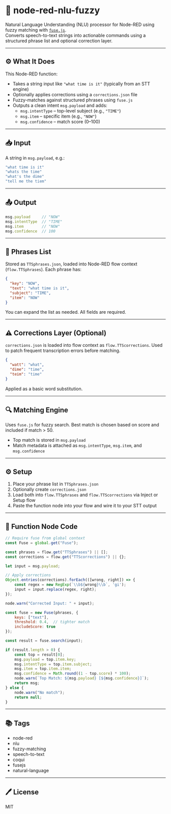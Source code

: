 # 🧠 node-red-nlu-fuzzy

Natural Language Understanding (NLU) processor for Node-RED using fuzzy matching with [`fuse.js`](https://fusejs.io/).\
Converts speech-to-text strings into actionable commands using a structured phrase list and optional correction layer.

---

## ⚙️ What It Does

This Node-RED function:

- Takes a string input like `"what time is it"` (typically from an STT engine)
- Optionally applies corrections using a `corrections.json` file
- Fuzzy-matches against structured phrases using `fuse.js`
- Outputs a clean intent `msg.payload` and adds:
  - `msg.intentType` – top-level subject (e.g., `"TIME"`)
  - `msg.item` – specific item (e.g., `"NOW"`)
  - `msg.confidence` – match score (0–100)

---

## 📥 Input

A string in `msg.payload`, e.g.:

```js
"what time is it"
"whats the time"
"what's the dime"
"tell me the tiem"
```

---

## 📤 Output

```js
msg.payload     // "NOW"
msg.intentType  // "TIME"
msg.item        // "NOW"
msg.confidence  // 100
```

---

## 🧠 Phrases List

Stored as `TTSphrases.json`, loaded into Node-RED flow context (`flow.TTSphrases`). Each phrase has:

```json
{
  "key": "NOW",
  "text": "what time is it",
  "subject": "TIME",
  "item": "NOW"
}
```

You can expand the list as needed. All fields are required.

---

## ⚠️ Corrections Layer (Optional)

`corrections.json` is loaded into flow context as `flow.TTScorrections`. Used to patch frequent transcription errors before matching.

```json
{
  "watt": "what",
  "dime": "time",
  "teim": "time"
}
```

Applied as a basic word substitution.

---

## 🔍 Matching Engine

Uses `fuse.js` for fuzzy search. Best match is chosen based on score and included if match > 50.

- Top match is stored in `msg.payload`
- Match metadata is attached as `msg.intentType`, `msg.item`, and `msg.confidence`

---

## ⚙️ Setup

1. Place your phrase list in `TTSphrases.json`
2. Optionally create `corrections.json`
3. Load both into `flow.TTSphrases` and `flow.TTScorrections` via Inject or Setup flow
4. Paste the function node into your flow and wire it to your STT output

---

## 🔧 Function Node Code

```js
// Require fuse from global context
const Fuse = global.get("Fuse");

const phrases = flow.get("TTSphrases") || [];
const corrections = flow.get("TTScorrections") || {};

let input = msg.payload;

// Apply corrections
Object.entries(corrections).forEach(([wrong, right]) => {
    const regex = new RegExp(`\\b${wrong}\\b`, 'gi');
    input = input.replace(regex, right);
});

node.warn("Corrected Input: " + input);

const fuse = new Fuse(phrases, {
    keys: ["text"],
    threshold: 0.4,  // tighter match
    includeScore: true
});

const result = fuse.search(input);

if (result.length > 0) {
    const top = result[0];
    msg.payload = top.item.key;
    msg.intentType = top.item.subject;
    msg.item = top.item.item;
    msg.confidence = Math.round((1 - top.score) * 100);
    node.warn(`Top Match: ${msg.payload} [${msg.confidence}]`);
    return msg;
} else {
    node.warn("No match");
    return null;
}
```

---

## 📚 Tags

- node-red
- nlu
- fuzzy-matching
- speech-to-text
- coqui
- fusejs
- natural-language

---

## 🖊️ License

MIT

